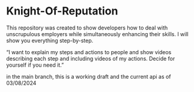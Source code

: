 # Knight-Of-Reputation
This repository was created to show developers how to deal with unscrupulous employers while simultaneously enhancing their skills. I will show you everything step-by-step.

“I want to explain my steps and actions to people and show videos describing each step and including videos of my actions. Decide for yourself if you need it.”

in the main branch, this is a working draft and the current api as of 03/08/2024
